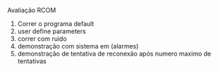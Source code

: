 Avaliação RCOM



1. Correr o programa default
2. user define parameters
3. correr com ruido
4. demonstração com sistema em (alarmes)
5. demonstração de tentativa de reconexão após numero maximo de tentativas



